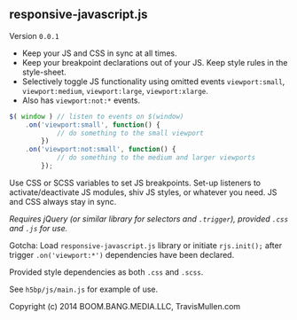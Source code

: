 ## responsive-javascript.js

Version `0.0.1`

- Keep your JS and CSS in sync at all times.
- Keep your breakpoint declarations out of your JS. Keep style rules in the style-sheet.
- Selectively toggle JS functionality using omitted events `viewport:small`, `viewport:medium`, `viewport:large`, `viewport:xlarge`. 
- Also has `viewport:not:*` events.

```js
$( window ) // listen to events on $(window)
	.on('viewport:small', function() {
			// do something to the small viewport
		})
	.on('viewport:not:small', function() {
			// do something to the medium and larger viewports
		});
```

Use CSS or SCSS variables to set JS breakpoints. Set-up listeners to activate/deactivate JS modules, shiv JS styles, or whatever you need. JS and CSS always stay in sync.

_Requires jQuery (or similar library for selectors and `.trigger`), provided `.css` and `.js` for use._

Gotcha: Load `responsive-javascript.js` library or initiate `rjs.init();` after trigger `.on('viewport:*')` dependencies have been declared. 

Provided style dependencies as both `.css` and `.scss`.

See `h5bp/js/main.js` for example of use.



Copyright (c) 2014 BOOM.BANG.MEDIA.LLC, TravisMullen.com